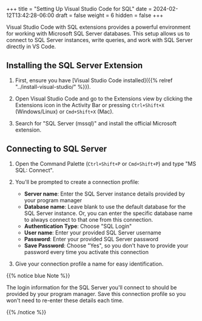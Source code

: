 +++
title = "Setting Up Visual Studio Code for SQL"
date = 2024-02-12T13:42:28-06:00
draft = false
weight = 6
hidden = false
+++

Visual Studio Code with SQL extensions provides a powerful environment for working with Microsoft SQL Server databases. This setup allows us to connect to SQL Server instances, write queries, and work with SQL Server directly in VS Code.

## Installing the SQL Server Extension

1. First, ensure you have [Visual Studio Code installed]({{% relref "../install-visual-studio/" %}}).

2. Open Visual Studio Code and go to the Extensions view by clicking the Extensions icon in the Activity Bar or pressing `Ctrl+Shift+X` (Windows/Linux) or `Cmd+Shift+X` (Mac).

3. Search for "SQL Server (mssql)" and install the official Microsoft extension.

## Connecting to SQL Server

1. Open the Command Palette (`Ctrl+Shift+P` or `Cmd+Shift+P`) and type "MS SQL: Connect".

2. You'll be prompted to create a connection profile:
   - **Server name**: Enter the SQL Server instance details provided by your program manager
   - **Database name**: Leave blank to use the default database for the SQL Server instance. Or, you can enter the specific database name to always connect to that one from this connection.
   - **Authentication Type**: Choose "SQL Login" 
   - **User name**: Enter your provided SQL Server username
   - **Password**: Enter your provided SQL Server password
   - **Save Password**: Choose "Yes", so you don't have to provide your password every time you activate this connection

3. Give your connection profile a name for easy identification.

{{% notice blue Note %}}

The login information for the SQL Server you'll connect to should be provided by your program manager. Save this connection profile so you won't need to re-enter these details each time.

{{% /notice %}}
